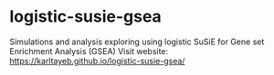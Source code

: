 # logistic-susie-gsea

Simulations and analysis exploring using logistic SuSiE for Gene set Enrichment Analysis (GSEA)
Visit website: https://karltayeb.github.io/logistic-susie-gsea/
